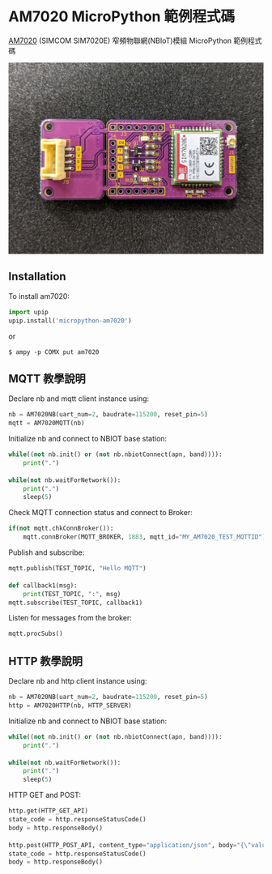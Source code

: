 # AM7020 MicroPython 範例程式碼
 [AM7020](https://atticedu.com/index.php/am7020.html) (SIMCOM SIM7020E) 窄頻物聯網(NBIoT)模組 MicroPython 範例程式碼
 
  ![AM7020](images/am7020_front.jpg)

 Installation
 ------------

 To install am7020:

 ```python
 import upip
 upip.install('micropython-am7020')
 ```
 or
 ```console
 $ ampy -p COMX put am7020
 ```
 ## MQTT 教學說明
 Declare nb and mqtt client instance using:
 ```Python
 nb = AM7020NB(uart_num=2, baudrate=115200, reset_pin=5)
 mqtt = AM7020MQTT(nb)
 ```
 Initialize nb and connect to NBIOT base station:
 ```Python
 while((not nb.init() or (not nb.nbiotConnect(apn, band)))):
     print(".")
 
 while(not nb.waitForNetwork()):
     print(".")
     sleep(5)
 ```
 Check MQTT connection status and connect to Broker:
 ```Python
 if(not mqtt.chkConnBroker()):
     mqtt.connBroker(MQTT_BROKER, 1883, mqtt_id="MY_AM7020_TEST_MQTTID")
 ```
 Publish and subscribe:
 ```Python
 mqtt.publish(TEST_TOPIC, "Hello MQTT")
 
 def callback1(msg):
     print(TEST_TOPIC, ":", msg)
 mqtt.subscribe(TEST_TOPIC, callback1)
 ```
 Listen for messages from the broker:
 ```Python
 mqtt.procSubs()
 ```
 ## HTTP 教學說明
 Declare nb and http client instance using:
 ```Python
 nb = AM7020NB(uart_num=2, baudrate=115200, reset_pin=5)
 http = AM7020HTTP(nb, HTTP_SERVER)
 ```
 Initialize nb and connect to NBIOT base station:
 ```Python
 while((not nb.init() or (not nb.nbiotConnect(apn, band)))):
     print(".")
 
 while(not nb.waitForNetwork()):
     print(".")
     sleep(5)
 ```
 HTTP GET and POST:
 ```Python
 http.get(HTTP_GET_API)
 state_code = http.responseStatusCode()
 body = http.responseBody()
 
 http.post(HTTP_POST_API, content_type="application/json", body="{\"value\": \"POST\"}")
 state_code = http.responseStatusCode()
 body = http.responseBody()
 ```
